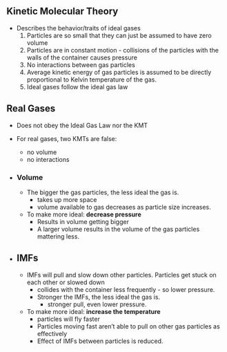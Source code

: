 ## Kinetic Molecular Theory
- Describes the behavior/traits of ideal gases
	1. Particles are so small that they can just be assumed to have zero volume
	2. Particles are in constant motion - collisions of the particles with the walls of the container causes pressure
	3. No interactions between gas particles
	4. Average kinetic energy of gas particles is assumed to be directly proportional to Kelvin temperature of the gas.
	5. Ideal gases follow the ideal gas law

## Real Gases
- Does not obey the Ideal Gas Law nor the KMT

- For real gases, two KMTs are false:
	- no volume
	- no interactions

- ### Volume
	- The bigger the gas particles, the less ideal the gas is.
		- takes up more space
		- volume available to gas decreases as particle size increases.
	- To make more ideal: **decrease pressure**
		- Results in volume getting bigger
		- A larger volume results in the volume of the gas particles mattering less.

- ## IMFs
	- IMFs will pull and slow down other particles. Particles get stuck on each other or slowed down
		- collides with the container less frequently - so lower pressure.
		- Stronger the IMFs, the less ideal the gas is.
			- stronger pull, even lower pressure.
	- To make more ideal: **increase the temperature**
		- particles will fly faster
		- Particles moving fast aren’t able to pull on other gas particles as effectively
		- Effect of IMFs between particles is reduced.





